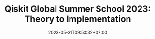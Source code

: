 ---
title: "Qiskit Global Summer School 2023: Theory to Implementation"
date: 2023-05-31T09:53:32+02:00
draft: false
startDate: 2023-07-17T15:00:00+02:00
endDate: 2023-07-28T20:00:00+02:00
location: "world wide"
host: "IBM Quantum"
link: "https://www.eventbrite.com/e/2023-qiskit-global-summer-school-theory-to-implementation-tickets-630149252377"
---